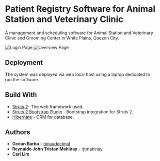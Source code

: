 # Patient Registry Software for Animal Station and Veterinary Clinic

A management and scheduling software for Animal Station and Veterinary Clinic and Grooming Center in White Plains, Quezon City.

![Login Page](https://github.com/rjtmahinay/RADTECHPars/blob/Post-Revision/RADTECHPars/src/images/login.jpg)
![Overview Page](https://github.com/rjtmahinay/RADTECHPars/blob/Post-Revision/RADTECHPars/src/images/dashboard.jpg)

## Deployment

The system was deployed via web local host using a laptop dedicated to run the software.

## Build With
* [Struts 2](https://struts.apache.org/)- The web framework used.
* [Struts 2 Bootstrap Plugin](http://struts.jgeppert.com/struts2-bootstrap-showcase/index.action) - Bootstrap integration for Struts 2.
* [Hibernate](http://hibernate.org/) - ORM for database.

## Authors
* **Ocean Barba** - [binaudecimal](https://github.com/binaudecimal)
* **Reynaldo John Tristan Mahinay** - [rjtmahinay](https://github.com/rjtmahinay)
* **Carl Lim**
